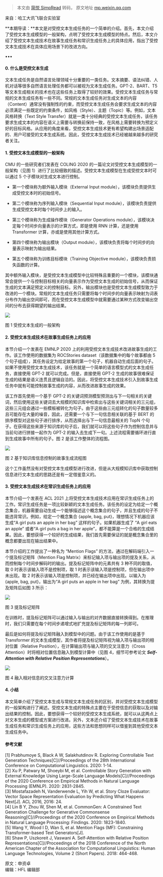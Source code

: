 > 本文由 [简悦 SimpRead](http://ksria.com/simpread/) 转码， 原文地址 [mp.weixin.qq.com](https://mp.weixin.qq.com/s?__biz=MzI3ODgwODA2MA==&mid=2247505681&idx=3&sn=4d5e348c9c5885a1a17dd37c521118df&chksm=eb53c382dc244a94d4365a162a85a009c198176010fde697d67eb843d08f696b502433212a7f&mpshare=1&scene=1&srcid=09133cYj3JvijBvzm1w3flma&sharer_sharetime=1631530385634&sharer_shareid=7fece245937ac96f04f0fb8e1311fff1#rd)

来自：哈工大讯飞联合实验室

**本期导读：**本文是对受控文本生成任务的一个简单的介绍。首先，本文介绍了受控文本生成模型的一般架构，点明了受控文本生成模型的特点。然后，本文介绍了受控文本生成技术在故事生成任务和常识生成任务上的具体应用，指出了受控文本生成技术在具体应用场景下的改进方向。  

•••

#### 0. 什么是受控文本生成  

文本生成任务是自然语言处理领域十分重要的一类任务。文本摘要、语法纠错、人机对话等很多自然语言处理任务都可以被视为文本生成任务。GPT-2、BART、T5 等文本生成相关的技术也在这些任务上取得了较好的效果。受控文本生成任务与常规的文本生成任务有一些不同。常规的文本生成任务对生成文本的内容（Content）通常没有强制性的约束，而受控文本生成任务会要求生成文本的内容必须满足一些既定的约束条件，如风格（Style）、主题（Topic）等。例如，文本风格转换（Text Style Transfer）就是一类十分经典的受控文本生成任务，该任务要求生成文本的内容在语义上需要与转换前保持一致，在风格上需要转换为预定义好的目标风格。从应用的角度来看，受控文本生成技术更有希望构建出场景适配的、用户可接受的文本生成系统。因此，受控文本生成技术已经被越来越多的研究者关注。

#### 1. 受控文本生成模型的一般架构

CMU 的一些研究者们发表在 COLING 2020 的一篇论文对受控文本生成模型的一般架构（见图 1）进行了比较细致的描述。受控文本生成模型在生成受控文本时可以通过 5 个子模块对生成文本进行控制。

*   第一个模块称为额外输入模块（External Input module），该模块负责提供生成受控文本时的初始信号。
    
*   第二个模块称为序列输入模块（Sequential Input module），该模块负责提供生成受控文本时每个时间步上的输入。
    
*   第三个模块称为生成操作模块（Generator Operations module），该模块决定每个时间步向量表示的计算方式，即是使用 RNN 计算，还是使用 Transformer 计算，亦或是使用其他计算方式。
    
*   第四个模块称为输出模块（Output module），该模块负责将每个时间步的向量表示映射为输出结果。
    
*   第五个模块称为训练目标模块（Training Objective module），该模块负责损失函数的计算。
    

其中额外输入模块，是受控文本生成模型中比较特殊且重要的一个模块，该模块通常会提供一个与控制目标相关的向量表示作为受控文本生成的初始信号，从而保证生成的文本满足预定义的控制目标。另外，输出模块也是受控文本生成模型致力于改进的一个模块。常规的文本生成任务只需要将每个时间步的向量表示映射为词表分布作为输出空间即可，而在受控文本生成模型中就需要通过某种方式改变输出空间的分布去获得期望的输出结果。

![](https://mmbiz.qpic.cn/mmbiz_png/EsDKszDSKDHiaIcvqrkrpbw4POlJaMdRnk3IMbzTYK4Cz5rAToIqamkmx2vVUPZDrNZTokNHtr3Wvc5z5j5z9rg/640?wx_fmt=png)

图 1 受控文本生成的一般架构  

#### 2. 受控文本生成技术在故事生成任务上的应用

本节介绍一个发表在 EMNLP 2020 上的利用受控文本生成技术改进故事生成的工作。该工作使用的数据集为 ROCStories dataset（该数据集中的每个故事都由 5 个句子组成），其任务设定为给定故事的第一个句子，机器自动生成后面的句子。如果不使用受控文本生成技术，该任务就是一个简单的语言模型式的文本生成任务，直接使用 GPT-2 就可以完成。但是，直接使用 GPT-2 生成的故事很难保证生成的结果是语义连贯且逻辑自洽的。因此，将受控文本生成技术引入到故事生成任务中就有可能控制故事生成的内容，从而改进故事生成的效果。

该工作首先使用一个基于 GPT-2 的关键词预测模型预测出与下一句相关的关键词，然后使用这些关键词去大规模的知识库中检索出与这些关键词相关的三元组，这些三元组会通过一些模板被转化为句子。由于这些由三元组转化的句子数量较多且可能存在大量的噪音，因此，还需要一个与下一句信息相关联的基于 BERT 的排序模型对这些句子进行排序，从而选择出与下一句信息最相关的 TopN 个句子。在获得这些来源于知识库的句子后，我们就可以将这些句子作为控制信息并与当前句进行拼接一起作为 GPT-2 的输入去生成下一句。上述流程需要循环进行直到生成故事中所有的句子。图 2 是该工作整体的流程图。

![](https://mmbiz.qpic.cn/mmbiz_png/EsDKszDSKDHiaIcvqrkrpbw4POlJaMdRn6L38zQzOm1ibqJzRZvGQOWia6wmX1d6e6xrMhhzTcCpmejZ3aSL7pZHA/640?wx_fmt=png)

图 2 基于知识库信息控制的故事生成流程图  

这个工作虽然没有对受控文本生成模型进行改进，但是从大规模知识库中获取控制信息进行文本生成的思路还是有一定借鉴意义的。

#### 3. 受控文本生成技术在常识生成任务上的应用

本节介绍一个发表在 ACL 2021 上将受控文本生成技术应用在常识生成任务上的工作。常识生成任务是一项比较新颖的文本生成任务。该任务的设定为给定一个概念集合，机器需要自动生成一个能够描述这个概念集合的句子，并且生成的句子不能违背常识。例如，给定一个概念集合 {apple, bag, put}，理想情况下机器应该生成“A girl puts an apple in her bag” 这样的句子。如果机器生成了 “A girl eats an apple” 或者“A girl puts a bag in her apple”，都不能算是一个合格的生成结果。因此，要想获得一个较好的生成结果，我们首先需要保证的就是概念集合里的概念都要出现在输出结果中。

本节介绍的工作提出了一种名为 “Mention Flags” 的方法，通过在解码端引入一个提及标记矩阵（Mention Flag Matrix）来标记输入项与输出项的提及关系，从而控制每个时间步解码时的输出。提及标记矩阵中的元素共有 3 种不同的取值，取 0 时表示该输入项不是控制项，取 1 时表示该输入项是控制项，但在输出项中未出现。取 2 时表示该输入项是控制项，并已经在输出项中出现。以输入为 {apple, bag, put}，输出为“A girl puts an apple in her bag” 为例，其转换为提及矩阵后如图 3 所示：

![](https://mmbiz.qpic.cn/mmbiz_png/EsDKszDSKDHiaIcvqrkrpbw4POlJaMdRn1jjwdn9powmYxbT7uicCKFVvjmBHAHJUoyUHZw9riaT3xtdPPfL6iakCQ/640?wx_fmt=png)

图 3 提及标记矩阵  

在训练时，提及标记矩阵可以通过输入与输出的对齐数据直接转换得到。在推理时，我们只需要在每个时间步递增式地扩充提及标记矩阵的每一列即可。

最后是如何将提及标记矩阵融入到模型中的问题。由于该工作使用的是基于 Transformer 的文本生成模型，其作者将提及标记矩阵视为输入项与输出项的相对位置（Relative Position），在计算输出项与输入项的交叉注意力（Cross Attention）时将相对位置信息融入到模型计算中（见图 4，细节可参考论文 _**Self-Attention with Relative Position Representations**_）。

![](https://mmbiz.qpic.cn/mmbiz_png/EsDKszDSKDHiaIcvqrkrpbw4POlJaMdRn93JbTym2Yrc7ZASuDGzSwzYibSUDec8rjm1uibLxA13xjITP2XynBXug/640?wx_fmt=png)

图 4 融入相对信息的交叉注意力计算  

#### 4. 小结

本文简单介绍了受控文本生成与常规文本生成任务的区别，并对受控文本生成模型的一般架构进行了阐述。受控文本生成的特殊点主要在于受控信息的获取以及对输出结果的控制。因此，要想获得一个较好的受控文本生成系统，就可以从这两点上对文本生成的模型或方案进行改进。另外，文本还介绍了受控文本生成技术在故事生成任务和常识生成任务上的应用，这些方法和思想同样可以借鉴到其他受控文本生成任务中。

#### 参考文献

[1] Prabhumoye S, Black A W, Salakhutdinov R. Exploring Controllable Text Generation Techniques[C]//Proceedings of the 28th International Conference on Computational Linguistics. 2020: 1-14.  
[2] Xu P, Patwary M, Shoeybi M, et al. Controllable Story Generation with External Knowledge Using Large-Scale Language Models[C]//Proceedings of the 2020 Conference on Empirical Methods in Natural Language Processing (EMNLP). 2020: 2831-2845.  
[3] Mostafazadeh N, Vanderwende L, Yih W, et al. Story Cloze Evaluator: Vector Space Representation Evaluation by Predicting What Happens Next[J]. ACL 2016, 2016: 24.  
[4] Lin B Y, Zhou W, Shen M, et al. CommonGen: A Constrained Text Generation Challenge for Generative Commonsense Reasoning[C]//Proceedings of the 2020 Conference on Empirical Methods in Natural Language Processing: Findings. 2020: 1823-1840.  
[5] Wang Y, Wood I D, Wan S, et al. Mention Flags (MF): Constraining Transformer-based Text Generators[J].  
[6] Shaw P, Uszkoreit J, Vaswani A. Self-Attention with Relative Position Representations[C]//Proceedings of the 2018 Conference of the North American Chapter of the Association for Computational Linguistics: Human Language Technologies, Volume 2 (Short Papers). 2018: 464-468.

原文：申资卓  
编辑：HFL 编辑部